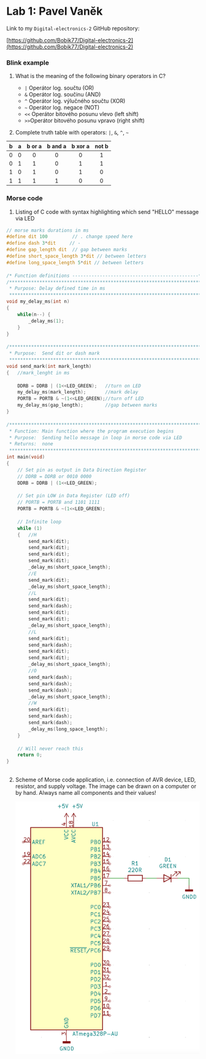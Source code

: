 # Lab 1: Pavel Vaněk

Link to my `Digital-electronics-2` GitHub repository:

   [https://github.com/Bobik77/Digital-electronics-2](https://github.com/Bobik77/Digital-electronics-2)


### Blink example

1. What is the meaning of the following binary operators in C?
   * `|`  Operátor log. součtu (OR)
   * `&`  Operátor log. součinu (AND)
   * `^`  Operátor log. výlučného součtu (XOR)
   * `~`  Operátor log. negace (NOT)
   * `<<` Operátor bitového posunu vlevo (left shift)
   * `>>`Operátor bitového posunu vpravo (right shift)

2. Complete truth table with operators: `|`, `&`, `^`, `~`

| **b** | **a** |**b or a** | **b and a** | **b xor a** | **not b** |
| :-: | :-: | :-: | :-: | :-: | :-: |
| 0 | 0 | 0 | 0 | 0 | 1 |
| 0 | 1 | 1 | 0 | 1| 1 |
| 1 | 0 | 1 | 0 | 1 | 0 |
| 1 | 1 | 1 | 1 | 0 | 0 |


### Morse code

1. Listing of C code with syntax highlighting which send "HELLO" message via LED

```c
// morse marks durations in ms
#define dit 100         // . change speed here
#define dash 3*dit     // -
#define gap_length dit  // gap between marks
#define short_space_length 3*dit // between letters
#define long_space_length 5*dit // between letters

/* Function definitions ----------------------------------------------*/
/**********************************************************************
 * Purpose: Delay defined time in ms
 **********************************************************************/
void my_delay_ms(int n)
{
	while(n--) {
		_delay_ms(1);
	}
}

/**********************************************************************
 * Purpose:  Send dit or dash mark
 **********************************************************************/
void send_mark(int mark_length)
{   //mark_lenght in ms

	DDRB = DDRB | (1<<LED_GREEN);	//turn on LED
	my_delay_ms(mark_length);		//mark delay
	PORTB = PORTB & ~(1<<LED_GREEN);//turn off LED
	my_delay_ms(gap_length);		//gap between marks
}

/**********************************************************************
 * Function: Main function where the program execution begins
 * Purpose:  Sending hello message in loop in morse code via LED
 * Returns:  none
 **********************************************************************/
int main(void)
{
    // Set pin as output in Data Direction Register
    // DDRB = DDRB or 0010 0000
    DDRB = DDRB | (1<<LED_GREEN);

    // Set pin LOW in Data Register (LED off)
    // PORTB = PORTB and 1101 1111
    PORTB = PORTB & ~(1<<LED_GREEN);

    // Infinite loop
    while (1)
    {   //H
        send_mark(dit);
        send_mark(dit);
        send_mark(dit);
        send_mark(dit);
        _delay_ms(short_space_length);
        //E
        send_mark(dit);
        _delay_ms(short_space_length);
        //L
        send_mark(dit);
        send_mark(dash);
        send_mark(dit);
        send_mark(dit);
        _delay_ms(short_space_length);
        //L
        send_mark(dit);
        send_mark(dash);
        send_mark(dit);
        send_mark(dit);
        _delay_ms(short_space_length);
        //O
        send_mark(dash);
        send_mark(dash);
        send_mark(dash);
        _delay_ms(short_space_length);
        //W
        send_mark(dit);
        send_mark(dash);
        send_mark(dash);
        _delay_ms(long_space_length);
    }

    // Will never reach this
    return 0;
}



```


2. Scheme of Morse code application, i.e. connection of AVR device, LED, resistor, and supply voltage. The image can be drawn on a computer or by hand. Always name all components and their values!

   ![scheme.png](scheme.png)